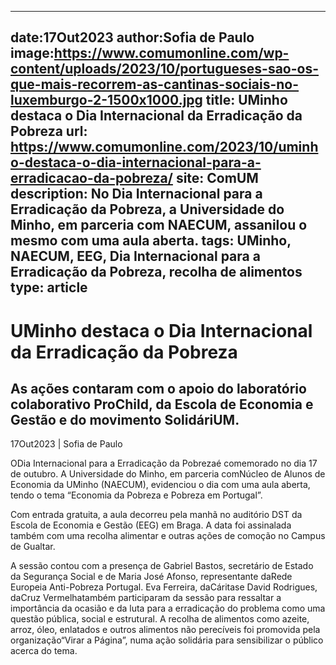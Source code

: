 
---
date:17Out2023
author:Sofia de Paulo
image:https://www.comumonline.com/wp-content/uploads/2023/10/portugueses-sao-os-que-mais-recorrem-as-cantinas-sociais-no-luxemburgo-2-1500x1000.jpg
title: UMinho destaca o Dia Internacional da Erradicação da Pobreza
url: https://www.comumonline.com/2023/10/uminho-destaca-o-dia-internacional-para-a-erradicacao-da-pobreza/
site: ComUM
description: No Dia Internacional para a Erradicação da Pobreza, a Universidade do Minho, em parceria com NAECUM, assanilou o mesmo com uma aula aberta.
tags: UMinho, NAECUM, EEG, Dia Internacional para a Erradicação da Pobreza, recolha de alimentos
type: article
---


# UMinho destaca o Dia Internacional da Erradicação da Pobreza

## As ações contaram com o apoio do laboratório colaborativo ProChild, da Escola de Economia e Gestão e do movimento SolidáriUM.

17Out2023 | Sofia de Paulo

ODia Internacional para a Erradicação da Pobrezaé comemorado no dia 17 de outubro. A Universidade do Minho, em parceria comNúcleo de Alunos de Economia da UMinho (NAECUM), evidenciou o dia com uma aula aberta, tendo o tema “Economia da Pobreza e Pobreza em Portugal”.

Com entrada gratuita, a aula decorreu pela manhã no auditório DST da Escola de Economia e Gestão (EEG) em Braga. A data foi assinalada também com uma recolha alimentar e outras ações de comoção no Campus de Gualtar.

A sessão contou com a presença de Gabriel Bastos, secretário de Estado da Segurança Social e de Maria José Afonso, representante daRede Europeia Anti-Pobreza Portugal. Eva Ferreira, daCáritase David Rodrigues, daCruz Vermelhatambém participaram da sessão para ressaltar a importância da ocasião e da luta para a erradicação do problema como uma questão pública, social e estrutural. A recolha de alimentos como azeite, arroz, óleo, enlatados e outros alimentos não perecíveis foi promovida pela organização“Virar a Página”, numa ação solidária para sensibilizar o público acerca do tema.




